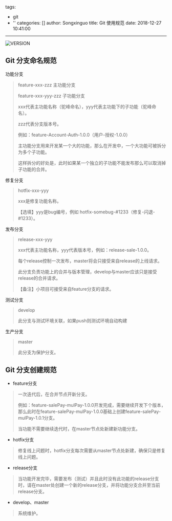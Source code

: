 tags:
  - git
  - ''
categories: []
author: Songxinguo
title: Git 使用规范
date: 2018-12-27 10:41:00
---
![VERSION](https://img.shields.io/badge/VERSION-1.0.0-brightgreen.svg)

## Git 分支命名规范

功能分支

> feature-xxx-zzz 主功能分支
>
> feature-xxx-yyy-zzz 子功能分支
>
> xxx代表主功能名称（驼峰命名），yyy代表主功能下的子功能（驼峰命名）。
>
> zzz代表分支版本号。
>
> 例如：feature-Account-Auth-1.0.0（用户-授权-1.0.0）
>
> 主功能分支用来开发某一个大的功能，那么在开发中，一个大功能可被拆分为多个子功能。
>
> 这样拆分的好处是，此时如果某一个独立的子功能不能发布那么可以取消掉子功能的合并。
>

<!-- more -->

修复分支

> hotfix-xxx-yyy
>
> xxx是修复功能名称。
>
> 【选填】yyy是bug编号，例如 hotfix-somebug-#1233（修复-闪退-#1233）。

发布分支

> release-xxx-yyy
>
> xxx代表主功能名称，yyy代表版本号，例如：release-sale-1.0.0。
>
> 每个release控制一次发布，master将会只接受来自release的上线请求。
>
> 此分支负责功能上的合并与版本管理，develop与master应该只是接受release的合并请求。
>
> 【备注】小项目可接受来自feature分支的请求。

测试分支

> develop
>
> 此分支与测试环境关联，如果push则测试环境自动构建

生产分支

> master
>
> 此分支为保护分支。



## Git 分支创建规范

* feature分支

> 一次迭代后，在合并节点开新分支。
>
> 例如：feature-salePay-mulPay-1.0.0开发完成，需要继续开发下个版本，那么此时在feature-salePay-mulPay-1.0.0基础上创建feature-salePay-mulPay-1.0.1分支。
>
> 当功能不需要继续迭代时，在master节点处新建新功能分支。

* hotfix分支

> 修复线上问题时，hotfix分支每次需要从master节点处新建，确保只是修复线上问题。

* release分支

> 当功能开发完毕，需要发布（测试）并且此时没有此功能的release分支时，请在master处创建一个新的release分支，并将功能分支合并至当前release分支。

* develop、master

> 系统维护。